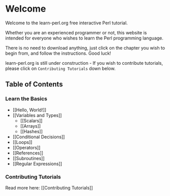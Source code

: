 # Welcome

Welcome to the learn-perl.org free interactive Perl tutorial.

Whether you are an experienced programmer or not, this website is intended for everyone who wishes to learn the Perl programming language.

There is no need to download anything, just click on the chapter you wish to begin from, and follow the instructions. Good luck!

learn-perl.org is still under construction - If you wish to contribute tutorials, please click on `Contributing Tutorials` down below.

Table of Contents
-----------------

### Learn the Basics

- [[Hello, World!]]
- [[Variables and Types]]
    - [[Scalars]]
    - [[Arrays]]
    - [[Hashes]]
- [[Conditional Decisions]]
- [[Loops]]
- [[Operators]]
- [[References]]
- [[Subroutines]]
- [[Regular Expressions]]


### Contributing Tutorials

Read more here: [[Contributing Tutorials]]
